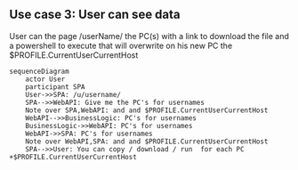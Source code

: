 ## Use case 3:  User can see data

User can  the page /userName/ the PC(s) with a link to download the file and a powershell to  execute that will overwrite on his new PC the $PROFILE.CurrentUserCurrentHost


```mermaid
sequenceDiagram
    actor User
    participant SPA
    User->>SPA: /u/username/
    SPA-->>WebAPI: Give me the PC's for usernames 
    Note over SPA,WebAPI: and and $PROFILE.CurrentUserCurrentHost 
    WebAPI-->>BusinessLogic: PC's for usernames 
    BusinessLogic->>WebAPI: PC's for usernames 
    WebAPI->>SPA: PC's for usernames 
    Note over WebAPI,SPA: and and $PROFILE.CurrentUserCurrentHost     
    SPA-->>User: You can copy / download / run  for each PC +$PROFILE.CurrentUserCurrentHost 
```

